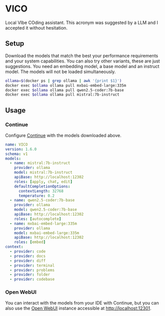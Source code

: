 # VICO

Local VIbe COding assistant. This acronym was suggested by a LLM and I accepted
it without hesitation.

## Setup

Download the models that match the best your performance requirements and your
system capabilities. You can also try other variants, these are just
suggestions. You need an embedding model, a base model and an instruct model.
The models will not be loaded simultaneously.

```bash
ollama=$(docker ps | grep ollama | awk '{print $1}')
docker exec $ollama ollama pull mxbai-embed-large:335m
docker exec $ollama ollama pull qwen2.5-coder:7b-base
docker exec $ollama ollama pull mistral:7b-instruct
```

## Usage

### Continue

Configure [Continue](https://www.continue.dev) with the models downloaded above.

```yaml
name: VICO
version: 1.6.0
schema: v1
models:
  - name: mistral:7b-instruct
    provider: ollama
    model: mistral:7b-instruct
    apiBase: http://localhost:12302
    roles: [apply, chat, edit]
    defaultCompletionOptions:
      contextLength: 32768
      temperature: 0.2
  - name: qwen2.5-coder:7b-base
    provider: ollama
    model: qwen2.5-coder:7b-base
    apiBase: http://localhost:12302
    roles: [autocomplete]
  - name: mxbai-embed-large:335m
    provider: ollama
    model: mxbai-embed-large:335m
    apiBase: http://localhost:12302
    roles: [embed]
context:
  - provider: code
  - provider: docs
  - provider: diff
  - provider: terminal
  - provider: problems
  - provider: folder
  - provider: codebase
```

### Open WebUI

You can interact with the models from your IDE with Continue, but you can also
use the [Open WebUI](https://openwebui.com) instance accessible at
[http://localhost:12301](http://localhost:12301).
